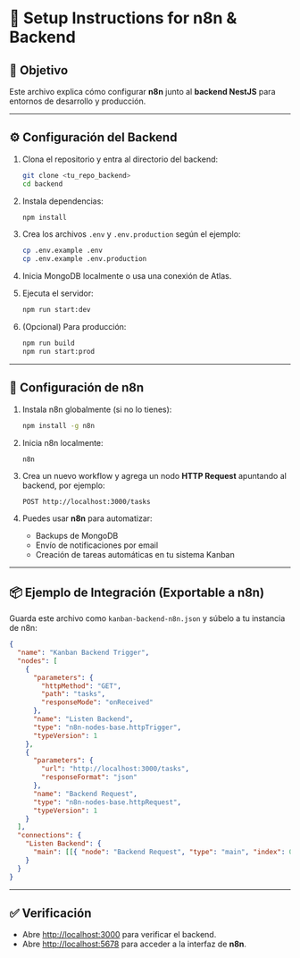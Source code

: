 # 🧾 Setup Instructions for n8n & Backend

## 🧠 Objetivo

Este archivo explica cómo configurar **n8n** junto al **backend NestJS** para entornos de desarrollo y producción.

---

## ⚙️ Configuración del Backend

1. Clona el repositorio y entra al directorio del backend:
   ```bash
   git clone <tu_repo_backend>
   cd backend
   ```

2. Instala dependencias:
   ```bash
   npm install
   ```

3. Crea los archivos `.env` y `.env.production` según el ejemplo:
   ```bash
   cp .env.example .env
   cp .env.example .env.production
   ```

4. Inicia MongoDB localmente o usa una conexión de Atlas.

5. Ejecuta el servidor:
   ```bash
   npm run start:dev
   ```

6. (Opcional) Para producción:
   ```bash
   npm run build
   npm run start:prod
   ```

---

## 🤖 Configuración de n8n

1. Instala n8n globalmente (si no lo tienes):
   ```bash
   npm install -g n8n
   ```

2. Inicia n8n localmente:
   ```bash
   n8n
   ```

3. Crea un nuevo workflow y agrega un nodo **HTTP Request** apuntando al backend, por ejemplo:
   ```http
   POST http://localhost:3000/tasks
   ```

4. Puedes usar **n8n** para automatizar:
   - Backups de MongoDB
   - Envío de notificaciones por email
   - Creación de tareas automáticas en tu sistema Kanban

---

## 📦 Ejemplo de Integración (Exportable a n8n)

Guarda este archivo como `kanban-backend-n8n.json` y súbelo a tu instancia de n8n:

```json
{
  "name": "Kanban Backend Trigger",
  "nodes": [
    {
      "parameters": {
        "httpMethod": "GET",
        "path": "tasks",
        "responseMode": "onReceived"
      },
      "name": "Listen Backend",
      "type": "n8n-nodes-base.httpTrigger",
      "typeVersion": 1
    },
    {
      "parameters": {
        "url": "http://localhost:3000/tasks",
        "responseFormat": "json"
      },
      "name": "Backend Request",
      "type": "n8n-nodes-base.httpRequest",
      "typeVersion": 1
    }
  ],
  "connections": {
    "Listen Backend": {
      "main": [[{ "node": "Backend Request", "type": "main", "index": 0 }]]
    }
  }
}
```

---

## ✅ Verificación

- Abre [http://localhost:3000](http://localhost:3000) para verificar el backend.
- Abre [http://localhost:5678](http://localhost:5678) para acceder a la interfaz de **n8n**.
